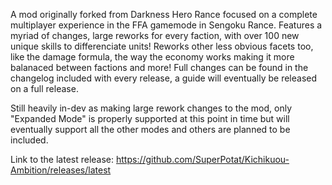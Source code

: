 A mod originally forked from Darkness Hero Rance focused on a complete multiplayer experience in the FFA gamemode in Sengoku Rance. Features a myriad of changes, large reworks for every faction, with over 100 new unique skills to differenciate units! Reworks other less obvious facets too, like the damage formula, the way the economy works making it more balanaced between factions and more! Full changes can be found in the changelog included with every release, a guide will eventually be released on a full release.

Still heavily in-dev as making large rework changes to the mod, only "Expanded Mode" is properly supported at this point in time but will eventually support all the other modes and others are planned to be included.

Link to the latest release: https://github.com/SuperPotat/Kichikuou-Ambition/releases/latest
